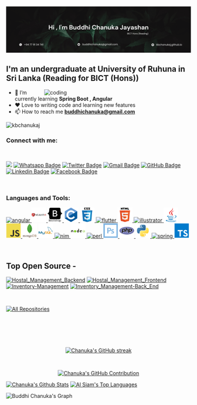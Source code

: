 ![Banner!](Banner.png)

<h2 align="left">I'm an undergraduate at University of Ruhuna in Sri Lanka (Reading for BICT (Hons))</h2>
<img align="right" alt="coding" width="400" src="https://cdn.dribbble.com/users/1162077/screenshots/3848914/media/320984a9ca58b3c73274c9259ecf6de8.gif">

- 🌱 I’m currently learning **Spring Boot , Angular**
- ❤️ Love to writing code and learning new features
- 📫 How to reach me **buddhichanuka@gmail.com**


<p align="left"> <img src="https://komarev.com/ghpvc/?username=kbchanukaj&label=Profile%20views&color=0e75b6&style=flat" alt="kbchanukaj" /> </p>

<h3 align="left">Connect with me:</h3>
<p align="left">
<br>

[![](https://img.shields.io/website?color=040404&style=flat-square&labelColor=18d26e&up_message=MS&url=https://kbchanukaj.github.io)](https://kbchanukaj.github.io)
[![Whatsapp Badge](https://img.shields.io/badge/WhatsApp-075e54?style=flat-square&logo=whatsapp&logoColor=white&link=https://wa.me/)](https://wa.me/+94711866883)
[![Twitter Badge](https://img.shields.io/badge/Twitter-1DA1F2?style=flat-square&logo=twitter&logoColor=white)](https://twitter.com/buddhi_chanuka)
[![Gmail Badge](https://img.shields.io/badge/Gmail-db4437?style=flat-square&logo=Gmail&logoColor=white&link=mailto:buddhichanuka@gmail.com)](mailto:buddhichanuka@gmail.com)
[![GitHub Badge](https://img.shields.io/badge/GitHub-100000?style=flat-square&logo=github&logoColor=white&link=https://github.com/KBChanukaJ)](https://github.com/KBChanukaJ)
[![Linkedin Badge](https://img.shields.io/badge/LinkedIn-0a66c2?style=flat-square&labelColor=0a66c2&logo=Linkedin&logoColor=white&link=https://www.linkedin.com/in/buddhi-chanuka-jayashan-b0aa57194/)](https://www.linkedin.com/in/buddhi-chanuka-jayashan-b0aa57194/)
[![Facebook Badge](https://img.shields.io/badge/Facebook-1877f2?style=flat-square&logoColor=white&logo=facebook&link=https://web.facebook.com/profile.php?id=100067817801437)](https://web.facebook.com/profile.php?id=100067817801437)

<br>

<h3 align="left">Languages and Tools:</h3>
<p align="left"> <a href="https://angular.io" target="_blank" rel="noreferrer"> <img src="https://angular.io/assets/images/logos/angular/angular.svg" alt="angular" width="40" height="40"/> </a> <a href="https://angular.io" target="_blank" rel="noreferrer"> <img src="https://raw.githubusercontent.com/devicons/devicon/master/icons/angularjs/angularjs-original-wordmark.svg" alt="angularjs" width="40" height="40"/> </a> <a href="https://getbootstrap.com" target="_blank" rel="noreferrer"> <img src="https://raw.githubusercontent.com/devicons/devicon/master/icons/bootstrap/bootstrap-plain-wordmark.svg" alt="bootstrap" width="40" height="40"/> </a> <a href="https://www.cprogramming.com/" target="_blank" rel="noreferrer"> <img src="https://raw.githubusercontent.com/devicons/devicon/master/icons/c/c-original.svg" alt="c" width="40" height="40"/> </a> <a href="https://www.w3schools.com/css/" target="_blank" rel="noreferrer"> <img src="https://raw.githubusercontent.com/devicons/devicon/master/icons/css3/css3-original-wordmark.svg" alt="css3" width="40" height="40"/> </a> <a href="https://flutter.dev" target="_blank" rel="noreferrer"> <img src="https://www.vectorlogo.zone/logos/flutterio/flutterio-icon.svg" alt="flutter" width="40" height="40"/> </a> <a href="https://www.w3.org/html/" target="_blank" rel="noreferrer"> <img src="https://raw.githubusercontent.com/devicons/devicon/master/icons/html5/html5-original-wordmark.svg" alt="html5" width="40" height="40"/> </a> <a href="https://www.adobe.com/in/products/illustrator.html" target="_blank" rel="noreferrer"> <img src="https://www.vectorlogo.zone/logos/adobe_illustrator/adobe_illustrator-icon.svg" alt="illustrator" width="40" height="40"/> </a> <a href="https://www.java.com" target="_blank" rel="noreferrer"> <img src="https://raw.githubusercontent.com/devicons/devicon/master/icons/java/java-original.svg" alt="java" width="40" height="40"/> </a> <a href="https://developer.mozilla.org/en-US/docs/Web/JavaScript" target="_blank" rel="noreferrer"> <img src="https://raw.githubusercontent.com/devicons/devicon/master/icons/javascript/javascript-original.svg" alt="javascript" width="40" height="40"/> </a> <a href="https://www.mongodb.com/" target="_blank" rel="noreferrer"> <img src="https://raw.githubusercontent.com/devicons/devicon/master/icons/mongodb/mongodb-original-wordmark.svg" alt="mongodb" width="40" height="40"/> </a> <a href="https://www.mysql.com/" target="_blank" rel="noreferrer"> <img src="https://raw.githubusercontent.com/devicons/devicon/master/icons/mysql/mysql-original-wordmark.svg" alt="mysql" width="40" height="40"/> </a> <a href="https://nim-lang.org/" target="_blank" rel="noreferrer"> <img src="https://www.vectorlogo.zone/logos/nim-lang/nim-lang-icon.svg" alt="nim" width="40" height="40"/> </a> <a href="https://nodejs.org" target="_blank" rel="noreferrer"> <img src="https://raw.githubusercontent.com/devicons/devicon/master/icons/nodejs/nodejs-original-wordmark.svg" alt="nodejs" width="40" height="40"/> </a> <a href="https://www.perl.org/" target="_blank" rel="noreferrer"> <img src="https://api.iconify.design/logos-perl.svg" alt="perl" width="40" height="40"/> </a> <a href="https://www.photoshop.com/en" target="_blank" rel="noreferrer"> <img src="https://raw.githubusercontent.com/devicons/devicon/master/icons/photoshop/photoshop-line.svg" alt="photoshop" width="40" height="40"/> </a> <a href="https://www.php.net" target="_blank" rel="noreferrer"> <img src="https://raw.githubusercontent.com/devicons/devicon/master/icons/php/php-original.svg" alt="php" width="40" height="40"/> </a> <a href="https://www.python.org" target="_blank" rel="noreferrer"> <img src="https://raw.githubusercontent.com/devicons/devicon/master/icons/python/python-original.svg" alt="python" width="40" height="40"/> </a> <a href="https://spring.io/" target="_blank" rel="noreferrer"> <img src="https://www.vectorlogo.zone/logos/springio/springio-icon.svg" alt="spring" width="40" height="40"/> </a> <a href="https://www.typescriptlang.org/" target="_blank" rel="noreferrer"> <img src="https://raw.githubusercontent.com/devicons/devicon/master/icons/typescript/typescript-original.svg" alt="typescript" width="40" height="40"/> </a> </p>

<br>


## Top Open Source -

[![Hostal_Management_Backend](https://github-readme-stats.vercel.app/api/pin/?username=KBChanukaJ&repo=Hostal_Management_Backend&border_color=7F3FBF&bg_color=0D1117&title_color=C9D1D9&text_color=8B949E&icon_color=7F3FBF)](https://github.com/KBChanukaJ/Hostal_Management_Backend)
[![Hostal_Management_Frontend](https://github-readme-stats.vercel.app/api/pin/?username=KBChanukaJ&repo=Hostal_Management_Frontend&border_color=7F3FBF&bg_color=0D1117&title_color=C9D1D9&text_color=8B949E&icon_color=7F3FBF)](https://github.com/KBChanukaJ/Hostal_Management_Frontend)
[![Inventory-Management](https://github-readme-stats.vercel.app/api/pin/?username=KBChanukaJ&repo=Inventory-Management&border_color=7F3FBF&bg_color=0D1117&title_color=C9D1D9&text_color=8B949E&icon_color=7F3FBF)](https://github.com/KBChanukaJ/Inventory-Management)
[![Inventory_Management-Back_End](https://github-readme-stats.vercel.app/api/pin/?username=KBChanukaJ&repo=Inventory_Management-Back_End-&border_color=7F3FBF&bg_color=0D1117&title_color=C9D1D9&text_color=8B949E&icon_color=7F3FBF)](https://github.com/KBChanukaJ/Inventory_Management-Back_End-)

<br>
<p align="left">
  <a href="https://github.com/KBChanukaJ?tab=repositories" target="_blank"><img alt="All Repositories" title="All Repositories" src="https://img.shields.io/badge/-All%20Repos-2962FF?style=for-the-badge&logo=koding&logoColor=white"/></a>
</p>


<br>
<br>
<br>
<br>


<p align="center">
  <a href="https://github.com/KBChanukaJ">
    <img src="https://github-readme-streak-stats.herokuapp.com/?user=KBChanukaJ&theme=radical&border=7F3FBF&background=0D1117" alt="Chanuka's GitHub streak"/>
  </a>
</p>

<br>

<p align="center">
  <a href="https://github.com/KBChanukaJ">
    <img src="https://github-profile-summary-cards.vercel.app/api/cards/profile-details?username=KBChanukaJ&theme=radical" alt="Chanuka's GitHub Contribution"/>
  </a>
</p>

<a> 
    <a href="https://github.com/KBChanukaJ"><img alt="Chanuka's Github Stats" src="https://denvercoder1-github-readme-stats.vercel.app/api?username=KBChanukaJ&show_icons=true&count_private=true&theme=react&border_color=7F3FBF&bg_color=0D1117&title_color=F85D7F&icon_color=F8D866" height="192px" width="49.5%"/></a>
  <a href="https://github.com/KBChanukaJ"><img alt="Al Siam's Top Languages" src="https://denvercoder1-github-readme-stats.vercel.app/api/top-langs/?username=KBChanukaJ&langs_count=8&layout=compact&theme=react&border_color=7F3FBF&bg_color=0D1117&title_color=F85D7F&icon_color=F8D866" height="192px" width="49.5%"/></a>
  <br/>
</a>


![Buddhi Chanuka's Graph](https://github-readme-activity-graph.vercel.app/graph?username=KBChanukaJ&custom_title=Al%20Siam's%20GitHub%20Activity%20Graph&bg_color=0D1117&color=7F3FBF&line=7F3FBF&point=7F3FBF&area_color=FFFFFF&title_color=FFFFFF&area=true)



